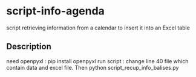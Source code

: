 # script-info-agenda
script retrieving information from a calendar to insert it into an Excel table

## Description 
need openpyxl : pip install openpyxl
run script : change line 40 file which contain data and excel file. Then python script_recup_info_balises.py 
